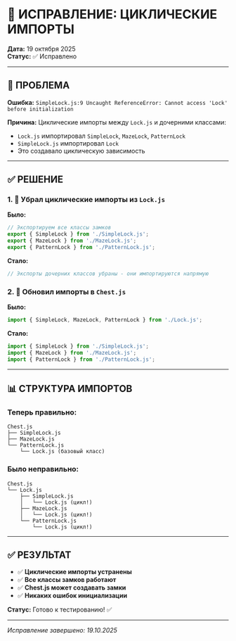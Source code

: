 # 🔄 ИСПРАВЛЕНИЕ: ЦИКЛИЧЕСКИЕ ИМПОРТЫ

**Дата:** 19 октября 2025  
**Статус:** ✅ Исправлено

---

## 🐛 ПРОБЛЕМА

**Ошибка:** `SimpleLock.js:9 Uncaught ReferenceError: Cannot access 'Lock' before initialization`

**Причина:** Циклические импорты между `Lock.js` и дочерними классами:
- `Lock.js` импортировал `SimpleLock`, `MazeLock`, `PatternLock`
- `SimpleLock.js` импортировал `Lock`
- Это создавало циклическую зависимость

---

## ✅ РЕШЕНИЕ

### 1. 🔧 Убрал циклические импорты из `Lock.js`

**Было:**
```javascript
// Экспортируем все классы замков
export { SimpleLock } from './SimpleLock.js';
export { MazeLock } from './MazeLock.js';
export { PatternLock } from './PatternLock.js';
```

**Стало:**
```javascript
// Экспорты дочерних классов убраны - они импортируются напрямую
```

### 2. 🔧 Обновил импорты в `Chest.js`

**Было:**
```javascript
import { SimpleLock, MazeLock, PatternLock } from './Lock.js';
```

**Стало:**
```javascript
import { SimpleLock } from './SimpleLock.js';
import { MazeLock } from './MazeLock.js';
import { PatternLock } from './PatternLock.js';
```

---

## 📊 СТРУКТУРА ИМПОРТОВ

### Теперь правильно:
```
Chest.js
├── SimpleLock.js
├── MazeLock.js
└── PatternLock.js
    └── Lock.js (базовый класс)
```

### Было неправильно:
```
Chest.js
└── Lock.js
    ├── SimpleLock.js
    │   └── Lock.js (цикл!)
    ├── MazeLock.js
    │   └── Lock.js (цикл!)
    └── PatternLock.js
        └── Lock.js (цикл!)
```

---

## ✅ РЕЗУЛЬТАТ

- ✅ **Циклические импорты устранены**
- ✅ **Все классы замков работают**
- ✅ **Chest.js может создавать замки**
- ✅ **Никаких ошибок инициализации**

**Статус:** Готово к тестированию! ✅

---

*Исправление завершено: 19.10.2025*


